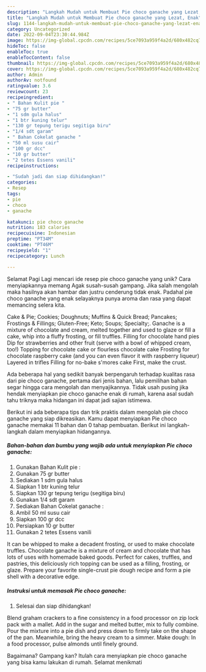 ```yaml
---
description: "Langkah Mudah untuk Membuat Pie choco ganache yang Lezat, Enak"
title: "Langkah Mudah untuk Membuat Pie choco ganache yang Lezat, Enak"
slug: 1144-langkah-mudah-untuk-membuat-pie-choco-ganache-yang-lezat-enak
category: Uncategorized
date: 2022-09-04T23:30:44.984Z
image: https://img-global.cpcdn.com/recipes/5ce7093a959f4a2d/680x482cq70/pie-choco-ganache-foto-resep-utama.jpg
hideToc: false
enableToc: true
enableTocContent: false
thumbnail: https://img-global.cpcdn.com/recipes/5ce7093a959f4a2d/680x482cq70/pie-choco-ganache-foto-resep-utama.jpg
cover: https://img-global.cpcdn.com/recipes/5ce7093a959f4a2d/680x482cq70/pie-choco-ganache-foto-resep-utama.jpg
author: Admin
authorAv: notfound
ratingvalue: 3.6
reviewcount: 23
recipeingredient:
- " Bahan Kulit pie "
- "75 gr butter"
- "1 sdm gula halus"
- "1 btr kuning telur"
- "130 gr tepung terigu segitiga biru"
- "1/4 sdt garam"
- " Bahan Cokelat ganache "
- "50 ml susu cair"
- "100 gr dcc"
- "10 gr butter"
- "2 tetes Essens vanili"
recipeinstructions:

- "Sudah jadi dan siap dihidangkan!"
categories:
- Resep
tags:
- pie
- choco
- ganache

katakunci: pie choco ganache 
nutrition: 183 calories
recipecuisine: Indonesian
preptime: "PT34M"
cooktime: "PT46M"
recipeyield: "1"
recipecategory: Lunch

---
```



Selamat Pagi Lagi mencari ide resep pie choco ganache yang unik? Cara menyiapkannya memang Agak susah-susah gampang. Jika salah mengolah maka hasilnya akan hambar dan justru cenderung tidak enak. Padahal pie choco ganache yang enak selayaknya punya aroma dan rasa yang dapat memancing selera kita.


Cake &amp; Pie; Cookies; Doughnuts; Muffins &amp; Quick Bread; Pancakes; Frostings &amp; Fillings; Gluten-Free; Keto; Soups; Specialty;. Ganache is a mixture of chocolate and cream, melted together and used to glaze or fill a cake, whip into a fluffy frosting, or fill truffles. Filling for chocolate hand pies Dip for strawberries and other fruit (serve with a bowl of whipped cream, too!) Topping for chocolate cake or flourless chocolate cake Frosting for chocolate raspberry cake (and you can even flavor it with raspberry liqueur) Layered in trifles Filling for no-bake s&#39;mores cake First, make the crust.

Ada beberapa hal yang sedikit banyak berpengaruh terhadap kualitas rasa dari pie choco ganache, pertama dari jenis bahan, lalu pemilihan bahan segar hingga cara mengolah dan menyajikannya. Tidak usah pusing jika hendak menyiapkan pie choco ganache enak di rumah, karena asal sudah tahu triknya maka hidangan ini dapat jadi sajian istimewa.


Berikut ini ada beberapa tips dan trik praktis dalam mengolah pie choco ganache yang siap dikreasikan. Kamu dapat menyiapkan Pie choco ganache memakai 11 bahan dan 0 tahap pembuatan. Berikut ini langkah-langkah dalam menyiapkan hidangannya.

<!--inarticleads1-->

##### Bahan-bahan dan bumbu yang wajib ada untuk menyiapkan Pie choco ganache:

1. Gunakan  Bahan Kulit pie :
1. Gunakan 75 gr butter
1. Sediakan 1 sdm gula halus
1. Siapkan 1 btr kuning telur
1. Siapkan 130 gr tepung terigu (segitiga biru)
1. Gunakan 1/4 sdt garam
1. Sediakan  Bahan Cokelat ganache :
1. Ambil 50 ml susu cair
1. Siapkan 100 gr dcc
1. Persiapkan 10 gr butter
1. Gunakan 2 tetes Essens vanili


It can be whipped to make a decadent frosting, or used to make chocolate truffles. Chocolate ganache is a mixture of cream and chocolate that has lots of uses with homemade baked goods. Perfect for cakes, truffles, and pastries, this deliciously rich topping can be used as a filling, frosting, or glaze. Prepare your favorite single-crust pie dough recipe and form a pie shell with a decorative edge. 

<!--inarticleads2-->

##### Instruksi untuk memasak Pie choco ganache:


1. Selesai dan siap dihidangkan!

Blend graham crackers to a fine consistency in a food processor on zip lock pack with a mallet. Add in the sugar and melted butter, mix to fully combine. Pour the mixture into a pie dish and press down to firmly take on the shape of the pan. Meanwhile, bring the heavy cream to a simmer. Make dough: In a food processor, pulse almonds until finely ground. 

Bagaimana? Gampang kan? Itulah cara menyiapkan pie choco ganache yang bisa kamu lakukan di rumah. Selamat menikmati
